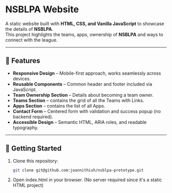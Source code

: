# NSBLPA Website

A static website built with **HTML, CSS, and Vanilla JavaScript** to showcase the details of **NSBLPA**.  
This project highlights the teams, apps, ownership of **NSBLPA** and ways to connect with the league.

---

## 📌 Features

- **Responsive Design** – Mobile-first approach, works seamlessly across devices.  
- **Reusable Components** – Common header and footer included via JavaScript.  
- **Team Ownership Section** – Details about becoming a team owner.  
- **Teams Section** – contains the grid of all the Teams with Links.  
- **Apps Section** – contains the list of all Apps.  
- **Contact Form** – Centered form with validation and success popup (no backend required).  
- **Accessible Design** – Semantic HTML, ARIA roles, and readable typography.  

---

## 🚀 Getting Started

1. Clone this repository:
   ```bash
   git clone git@github.com:joannithish/nsblpa-prototype.git

2. Open index.html in your browser.
(No server required since it's a static HTML project)



